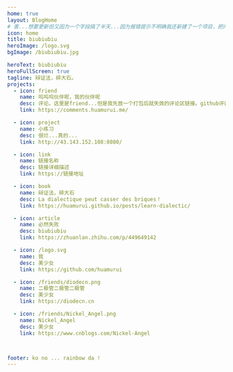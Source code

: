 ```yaml
---
home: true
layout: BlogHome
# 害...想要更新但又因为一个字段搞了半天...因为报错提示不明确我还新建了一个项目，把内容分批去拷贝到新项目里去找错的地方...没想到是markdown文件的问题
icon: home
title: biubiubiu
heroImage: /logo.svg
bgImage: /biubiubiu.jpg

heroText: biubiubiu
heroFullScreen: true
tagline: 辩证法，碎大石。
projects:
  - icon: friend
    name: 呜呜呜伙伴呢，我的伙伴呢
    desc: 评论。这里是friend...但是我先放一个打包后就失效的评论区链接。github评论因为抽风还有注册账号有点难用...
    link: https://comments.huamurui.me/

  - icon: project
    name: 小练习
    desc: 很烂...真的...
    link: http://43.143.152.108:8080/

  - icon: link
    name: 链接名称
    desc: 链接详细描述
    link: https://链接地址

  - icon: book
    name: 辩证法，碎大石
    desc: La dialectique peut casser des briques！
    link: https://huamurui.github.io/posts/learn-dialectic/

  - icon: article
    name: 必然失败
    desc: biubiubiu
    link: https://zhuanlan.zhihu.com/p/449649142

  - icon: /logo.svg
    name: 我
    desc: 美少女
    link: https://github.com/huamurui

  - icon: /friends/diodecn.png
    name: 二极管二极管二极管
    desc: 美少女
    link: https://diodecn.cn

  - icon: /friends/Nickel_Angel.png
    name: Nickel_Angel
    desc: 美少女
    link: https://www.cnblogs.com/Nickel-Angel



footer: ko no ... rainbow da !
---
```


<!-- 这是一个博客主页的案例。

要使用此布局，你应该在页面前端设置 `layout: Blog` 和 `home: true`。

相关配置文档请见 [博客主页](https://vuepress-theme-hope.github.io/v2/zh/guide/blog/home/)。 -->
